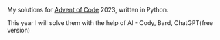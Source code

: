 My solutions for [Advent of Code](https://adventofcode.com/2023/) 2023, written in Python.

This year I will solve them with the help of AI - Cody, Bard, ChatGPT(free version)